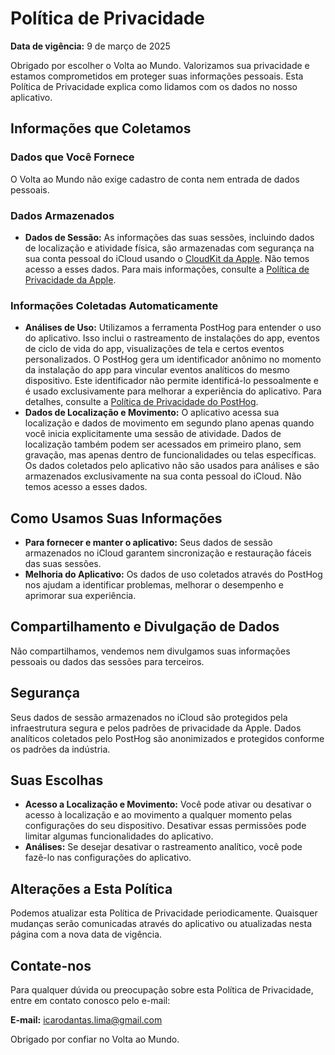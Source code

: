 # Política de Privacidade

**Data de vigência:** 9 de março de 2025

Obrigado por escolher o Volta ao Mundo. Valorizamos sua privacidade e estamos comprometidos em proteger suas informações pessoais. Esta Política de Privacidade explica como lidamos com os dados no nosso aplicativo.

## Informações que Coletamos

### Dados que Você Fornece
O Volta ao Mundo não exige cadastro de conta nem entrada de dados pessoais.

### Dados Armazenados
- **Dados de Sessão:** As informações das suas sessões, incluindo dados de localização e atividade física, são armazenadas com segurança na sua conta pessoal do iCloud usando o [CloudKit da Apple](https://developer.apple.com/icloud/cloudkit/). Não temos acesso a esses dados. Para mais informações, consulte a [Política de Privacidade da Apple](https://www.apple.com/legal/privacy/).

### Informações Coletadas Automaticamente
- **Análises de Uso:** Utilizamos a ferramenta PostHog para entender o uso do aplicativo. Isso inclui o rastreamento de instalações do app, eventos de ciclo de vida do app, visualizações de tela e certos eventos personalizados. O PostHog gera um identificador anônimo no momento da instalação do app para vincular eventos analíticos do mesmo dispositivo. Este identificador não permite identificá-lo pessoalmente e é usado exclusivamente para melhorar a experiência do aplicativo. Para detalhes, consulte a [Política de Privacidade do PostHog](https://posthog.com/privacy).
- **Dados de Localização e Movimento:** O aplicativo acessa sua localização e dados de movimento em segundo plano apenas quando você inicia explicitamente uma sessão de atividade. Dados de localização também podem ser acessados em primeiro plano, sem gravação, mas apenas dentro de funcionalidades ou telas específicas. Os dados coletados pelo aplicativo não são usados para análises e são armazenados exclusivamente na sua conta pessoal do iCloud. Não temos acesso a esses dados.

## Como Usamos Suas Informações
- **Para fornecer e manter o aplicativo:** Seus dados de sessão armazenados no iCloud garantem sincronização e restauração fáceis das suas sessões.
- **Melhoria do Aplicativo:** Os dados de uso coletados através do PostHog nos ajudam a identificar problemas, melhorar o desempenho e aprimorar sua experiência.

## Compartilhamento e Divulgação de Dados
Não compartilhamos, vendemos nem divulgamos suas informações pessoais ou dados das sessões para terceiros.

## Segurança
Seus dados de sessão armazenados no iCloud são protegidos pela infraestrutura segura e pelos padrões de privacidade da Apple. Dados analíticos coletados pelo PostHog são anonimizados e protegidos conforme os padrões da indústria.

## Suas Escolhas
- **Acesso a Localização e Movimento:** Você pode ativar ou desativar o acesso à localização e ao movimento a qualquer momento pelas configurações do seu dispositivo. Desativar essas permissões pode limitar algumas funcionalidades do aplicativo.
- **Análises:** Se desejar desativar o rastreamento analítico, você pode fazê-lo nas configurações do aplicativo.

## Alterações a Esta Política
Podemos atualizar esta Política de Privacidade periodicamente. Quaisquer mudanças serão comunicadas através do aplicativo ou atualizadas nesta página com a nova data de vigência.

## Contate-nos
Para qualquer dúvida ou preocupação sobre esta Política de Privacidade, entre em contato conosco pelo e-mail:

**E-mail:** icarodantas.lima@gmail.com

Obrigado por confiar no Volta ao Mundo.

